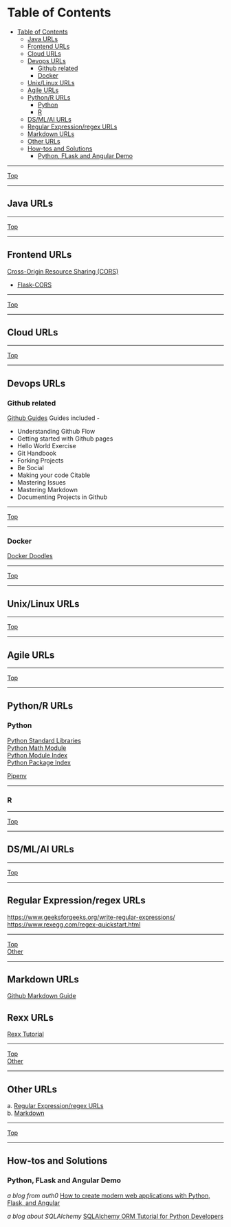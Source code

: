 # Table of Contents
- [Table of Contents](#table-of-contents)
  - [Java URLs](#java-urls)
  - [Frontend URLs](#frontend-urls)
  - [Cloud URLs](#cloud-urls)
  - [Devops URLs](#devops-urls)
    - [Github related](#github-related)
    - [Docker](#docker)
  - [Unix/Linux URLs](#unixlinux-urls)
  - [Agile URLs](#agile-urls)
  - [Python/R URLs](#pythonr-urls)
    - [Python](#python)
    - [R](#r)
  - [DS/ML/AI URLs](#dsmlai-urls)
  - [Regular Expression/regex URLs <a name="regex_urls"></a>](#regular-expressionregex-urls)
  - [Markdown URLs](#markdown-urls)
  - [Other URLs<br />](#other-urlsbr)
  - [How-tos and Solutions](#how-tos-and-solutions)
    - [Python, FLask and Angular Demo](#python-flask-and-angular-demo)


* * *
[Top](#table-of-contents-)
* * *

## Java URLs

* * *
[Top](#table-of-contents-)
* * *
## Frontend URLs
[Cross-Origin Resource Sharing (CORS)](https://developer.mozilla.org/en-US/docs/Web/HTTP/CORS)
  * [Flask-CORS](https://flask-cors.readthedocs.io/en/latest/#resource-specific-cors)


* * *
[Top](#table-of-contents-)
* * *
## Cloud URLs

* * *
[Top](#table-of-contents-)
* * *
## Devops URLs

### Github related
[Github Guides](https://guides.github.com/)
Guides included - 
* Understanding Github Flow
* Getting started with Github pages
* Hello World Exercise
* Git Handbook
* Forking Projects
* Be Social
* Making your code Citable
* Mastering Issues
* Mastering Markdown
* Documenting Projects in Github

* * *
[Top](#table-of-contents-)
* * *

### Docker
[Docker Doodles](https://github.com/docker/doodle)

* * *
[Top](#table-of-contents-)
* * *


## Unix/Linux URLs

* * *
[Top](#table-of-contents-)
* * *
## Agile URLs

* * *
[Top](#table-of-contents-)
* * *
## Python/R URLs
### Python
[Python Standard Libraries](https://docs.python.org/3/library/)<br>
[Python Math Module](https://docs.python.org/3/library/math.html)<br>
[Python Module Index](https://docs.python.org/3/py-modindex.html)<br>
[Python Package Index](https://pypi.org/)<br>

[Pipenv](https://pipenv.kennethreitz.org/en/latest/)

* * *
### R
* * *
[Top](#table-of-contents-)
* * *
## DS/ML/AI URLs

* * *
[Top](#table-of-contents-)
* * *

## Regular Expression/regex URLs <a name="regex_urls"></a>
https://www.geeksforgeeks.org/write-regular-expressions/  <br />
https://www.rexegg.com/regex-quickstart.html <br />
* * *
[Top](#table-of-contents-)<br>
[Other](#other-urls)
* * *
## Markdown URLs
[Github Markdown Guide](https://guides.github.com/features/mastering-markdown/)

## Rexx URLs
[Rexx Tutorial](http://www.cs.ox.ac.uk/people/ian.collier/Docs/rexx_info/whole.html#)
* * *
[Top](#table-of-contents-)<br>
[Other](#other-urls)
* * *

## Other URLs<br />
a. [Regular Expression/regex URLs](#regex_urls)<br />
b. [Markdown](#markdown_urls)<br />

* * *
[Top](#table-of-contents-)
* * *

## How-tos and Solutions

### Python, FLask and Angular Demo

*a blog from auth0*
[How to create modern web applications with Python, Flask, and Angular](https://auth0.com/blog/using-python-flask-and-angular-to-build-modern-apps-part-1/)

*a blog about SQLAlchemy*
[SQLAlchemy ORM Tutorial for Python Developers](https://auth0.com/blog/sqlalchemy-orm-tutorial-for-python-developers/)
